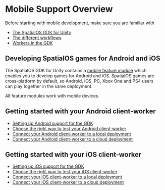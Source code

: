 # Mobile Support Overview

Before starting with mobile development, make sure you are familiar with

  * [The SpatialOS GDK for Unity]({{urlRoot}}/content/intro-reference)
  * [The different workflows]({{urlRoot}}/content/intro-workflows-spatialos-entities)
  * [Workers in the GDK]({{urlRoot}}/content/workers/workers-in-the-gdk)

## Developing SpatialOS games for Android and iOS

The SpatialOS GDK for Unity contains a [mobile feature module]({{urlRoot}}/content/modules/core-and-feature-module-overview#mobile-support-module) which enables you to develop games for Android and iOS. SpatialOS games are cross-platform by default, so Android, iOS, PC, Xbox One and PS4 users can play together in the same deployment.

All feature modules work with mobile devices.

## Getting started with your Android client-worker

  * [Setting up Android support for the GDK]({{urlRoot}}/content/mobile/android/setup)
  * [Choose the right way to test your Android client-worker]({{urlRoot}}/content/mobile/android/ways-to-test)
  * [Connect your Android client-worker to a local deployment]({{urlRoot}}/content/mobile/android/local-deploy)
  * [Connect your Android client-worker to a cloud deployment]({{urlRoot}}/content/mobile/android/cloud-deploy)

## Getting started with your iOS client-worker

  * [Setting up iOS support for the GDK]({{urlRoot}}/content/mobile/ios/setup)
  * [Choose the right way to test your iOS client-worker]({{urlRoot}}/content/mobile/ios/ways-to-test)
  * [Connect your iOS client-worker to a local deployment]({{urlRoot}}/content/mobile/ios/local-deploy)
  * [Connect your iOS client-worker to a cloud deployment]({{urlRoot}}/content/mobile/ios/cloud-deploy)
